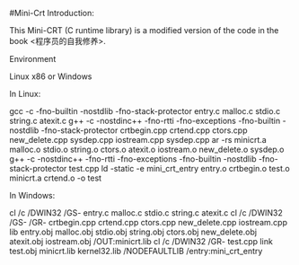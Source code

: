 #Mini-Crt
Introduction:

This Mini-CRT (C runtime library) is a modified version of the code in the book <程序员的自我修养>.

Environment

Linux x86 or Windows

In Linux:

gcc -c -fno-builtin -nostdlib -fno-stack-protector entry.c malloc.c stdio.c string.c atexit.c
g++ -c -nostdinc++ -fno-rtti -fno-exceptions -fno-builtin -nostdlib -fno-stack-protector crtbegin.cpp crtend.cpp ctors.cpp new_delete.cpp  sysdep.cpp  iostream.cpp sysdep.cpp
ar -rs minicrt.a  malloc.o stdio.o string.o ctors.o atexit.o iostream.o new_delete.o sysdep.o
g++ -c -nostdinc++ -fno-rtti -fno-exceptions -fno-builtin -nostdlib -fno-stack-protector test.cpp
ld -static -e mini_crt_entry entry.o crtbegin.o test.o minicrt.a crtend.o -o test

In Windows:

cl /c /DWIN32 /GS- entry.c malloc.c stdio.c string.c atexit.c
cl /c /DWIN32 /GS- /GR- crtbegin.cpp crtend.cpp ctors.cpp new_delete.cpp iostream.cpp
lib entry.obj malloc.obj stdio.obj string.obj ctors.obj new_delete.obj atexit.obj iostream.obj /OUT:minicrt.lib
cl /c /DWIN32 /GR- test.cpp
link test.obj minicrt.lib kernel32.lib /NODEFAULTLIB /entry:mini_crt_entry
